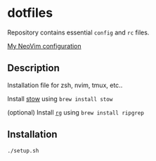 # dotfiles

Repository contains essential `config` and `rc` files.

[My NeoVim configuration](https://github.com/anoopkcn/config.nvim)

## Description

Installation file for zsh, nvim, tmux, etc..

Install [stow](https://www.gnu.org/software/stow/) using `brew install stow`

(optional) Install [`rg`](https://github.com/BurntSushi/ripgrep) using `brew install ripgrep`

## Installation

```sh
./setup.sh
```
